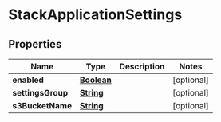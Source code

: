 

# StackApplicationSettings


## Properties

| Name | Type | Description | Notes |
|------------ | ------------- | ------------- | -------------|
|**enabled** | [**Boolean**](Boolean.md) |  |  [optional] |
|**settingsGroup** | [**String**](String.md) |  |  [optional] |
|**s3BucketName** | [**String**](String.md) |  |  [optional] |




